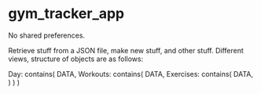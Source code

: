 # gym_tracker_app

No shared preferences. 

Retrieve stuff from a JSON file, make new stuff, and other stuff. Different views, structure of objects are as follows: 

Day: contains(
              DATA, 
              Workouts: contains(
                                DATA, 
                                Exercises: contains(
                                                    DATA,
                                )
              )
)
